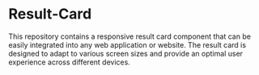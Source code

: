 # Result-Card
This repository contains a responsive result card component that can be easily integrated into any web application or website. The result card is designed to adapt to various screen sizes and provide an optimal user experience across different devices.
